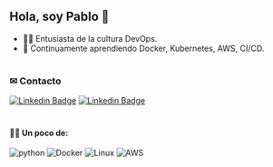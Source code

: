## Hola, soy Pablo 👋
- 👨‍💻 Entusiasta de la cultura DevOps.
- 🌱 Continuamente aprendiendo Docker, Kubernetes, AWS, CI/CD.

<h1 align="center"></h1>

### ✉ Contacto 

[![Linkedin Badge](https://img.shields.io/badge/-LinkedIn-blue?style=for-the-badge&logo=Linkedin&logoColor=white&link=https://www.linkedin.com/in/pablo-díaz-echeveste/)](https://www.linkedin.com/in/pablo-díaz-echeveste/)
[![Linkedin Badge](https://img.shields.io/badge/gmail-blue?style=for-the-badge&logo=gmail&logoColor=red&link=mailto:diazechevestepablo@gmail.com)](mailto:diazechevestepablo@gmail.com)

<h1 align="center"></h1>

#### 🐱‍👤 Un poco de:
![python](https://img.shields.io/badge/python-3776AB?logo=python&logoColor=white&style=for-the-badge)
![Docker](https://img.shields.io/badge/docker-2496ED?logo=docker&logoColor=white&style=for-the-badge)
![Linux](https://img.shields.io/badge/linux-0078D6?logo=linux&logoColor=white&style=for-the-badge)
![AWS](https://img.shields.io/badge/aws-3776AB?logo=amazon-aws&logoColor=white&style=for-the-badge)

